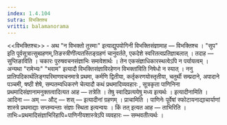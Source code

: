 ```yaml
---
index: 1.4.104
sutra: विभक्तिश्च
vritti: balamanorama
---
```


<<विभक्तिश्च>> - अथ "न विभक्तो तुस्माः" इत्याद्युपयोगिनी विभक्तिसंज्ञामाह — विभक्तिश्च । "सुप" इति पूर्वसूत्रात्सुब्ग्रहणम्,तिङस्त्रीणी॑त्यतस्तिङ्ग्रहणं चानुवर्तते, एकदेशे स्वरितत्वप्रतिज्ञाबलात् । तदाह — सुप्तिङाविति । चकारः पुरुषवचनसंज्ञाभिः समावेशार्थः । तेन एकसंज्ञाधिकारस्थत्वेऽपि न पर्यायत्वम् । अन्यथा "रामेभ्यः" "भवाम" इत्यादौ विभक्तिसंज्ञाविरहेणन विभक्ता॑विति निषेधो न स्यात् । ननु प्रातिपदिकार्थलिङ्गपरिमाणवचनमात्रे प्रथमा, कर्मणि द्वितीया, कर्तृकरणयोस्तृतीया, चतुर्थी सम्प्रदाने, अपादाने पञ्चमी, षष्ठी शेषे, सम्पतम्यधिकरणे चेत्यादौ कथं प्रथमादिव्यवहारः , सूत्रकृता पाणिनिना प्रथमादिसंज्ञानामनुक्तत्वादित्यत आह — तत्रेति । तेषु स्वादिप्रत्ययेषु मध्य इत्यर्थः । इत्यादीनामिति । आदिना — अम् — औट् — शस् — इत्यादीनां ग्रहणम् । प्राचामिति । पाणिनेः पूर्वेषां स्फोटायनाद्याचार्याणां शास्त्रे प्रथमाद्याः सप्तम्यन्ताः संज्ञाः स्थिता इत्यन्वयः । किं तत् इत्यत आह — ताभिरिति । ताभिः=प्रथमादिसंज्ञाभिरिहापि=पाणिनीयशास्त्रेऽपि व्यवहारः — सम्भवतीत्यर्थः । 